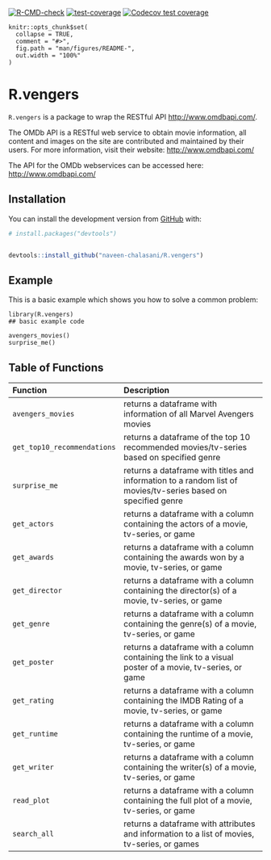 <!-- badges: start -->
[![R-CMD-check](https://github.com/naveen-chalasani/R.vengers/workflows/R-CMD-check/badge.svg)](https://github.com/naveen-chalasani/R.vengers/actions)  [![test-coverage](https://github.com/naveen-chalasani/R.vengers/workflows/test-coverage/badge.svg)](https://github.com/naveen-chalasani/R.vengers/actions)  [![Codecov test coverage](https://codecov.io/gh/naveen-chalasani/R.vengers/branch/main/graph/badge.svg)](https://codecov.io/gh/naveen-chalasani/R.vengers?branch=main)
<!-- badges: end -->

<!-- README.md is generated from README.Rmd. Please edit that file -->

```{r, include = FALSE}
knitr::opts_chunk$set(
  collapse = TRUE,
  comment = "#>",
  fig.path = "man/figures/README-",
  out.width = "100%"
)
```

# R.vengers

<!-- badges: start -->
<!-- badges: end -->

```R.vengers``` is a package to wrap the RESTful API http://www.omdbapi.com/.

The OMDb API is a RESTful web service to obtain movie information, all content and images on the site are contributed and maintained by their users. For more information, visit their website: http://www.omdbapi.com/

The API for the OMDb webservices can be accessed here: http://www.omdbapi.com/

## Installation

You can install the development version from [GitHub](https://github.com/) with:

``` r
# install.packages("devtools")


devtools::install_github("naveen-chalasani/R.vengers")
```
## Example

This is a basic example which shows you how to solve a common problem:

```{r example}
library(R.vengers)
## basic example code

avengers_movies()
surprise_me()
```

## Table of Functions
| Function | Description |
|:--|:-----|
| `avengers_movies` |  returns a dataframe with information of all Marvel Avengers movies  |
| `get_top10_recommendations` |  returns a dataframe of the top 10 recommended movies/tv-series based on specified genre |
| `surprise_me` |  returns a dataframe with titles and information to a random list of movies/tv-series based on specified genre  |
| `get_actors` |  returns a dataframe with a column containing the actors of a movie, tv-series, or game |
| `get_awards` |  returns a dataframe with a column containing the awards won by a movie, tv-series, or game  |
| `get_director` |  returns a dataframe with a column containing the director(s)  of a movie, tv-series, or game  |
| `get_genre` |  returns a dataframe with a column containing the genre(s) of a movie, tv-series, or game  |
| `get_poster` |  returns a dataframe with a column containing the link to a visual poster of a movie, tv-series, or game  |
| `get_rating` |  returns a dataframe with a column containing the IMDB Rating of a movie, tv-series, or game  |
| `get_runtime` |  returns a dataframe with a column containing the runtime of a movie, tv-series, or game  |
| `get_writer` |  returns a dataframe with a column containing the writer(s) of a movie, tv-series, or game  |
| `read_plot` |  returns a dataframe with a column containing the full plot of a movie, tv-series, or game  |
| `search_all` |  returns a dataframe with attributes and information to a list of movies, tv-series, or games  |
